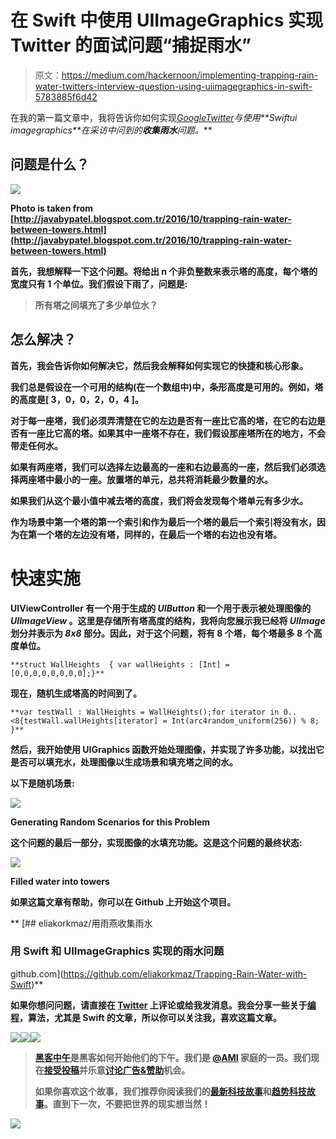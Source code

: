 # 在 Swift 中使用 UIImageGraphics 实现 Twitter 的面试问题“捕捉雨水”

> 原文：<https://medium.com/hackernoon/implementing-trapping-rain-water-twitters-interview-question-using-uiimagegraphics-in-swift-5783885f6d42>

在我的第一篇文章中，我将告诉你如何实现[*Google*](https://www.youtube.com/watch?v=UzeL2GcLx3Y)*[*Twitter*](http://www.businessinsider.com/twitter-job-interview-question-rainfall-walls-2013-12)*与使用**Swift****ui imagegraphics**在*采访中问到的**收集雨水**问题。***

## **问题是什么？**

**![](img/5935c75dddb4c90123fb39d49ea2ef12.png)**

**Photo is taken from [http://javabypatel.blogspot.com.tr/2016/10/trapping-rain-water-between-towers.html](http://javabypatel.blogspot.com.tr/2016/10/trapping-rain-water-between-towers.html)**

**首先，我想解释一下这个问题。将给出 n 个非负整数来表示塔的高度，每个塔的宽度只有 1 个单位。我们假设下雨了，问题是:**

> **所有塔之间填充了多少单位水？**

## **怎么解决？**

**首先，我会告诉你如何解决它，然后我会解释如何实现它的快捷和核心形象。**

**我们总是假设在一个可用的结构(在一个数组中)中，条形高度是可用的。例如，塔的高度是[ 3，0，0，2，0，4 ]。**

**对于每一座塔，我们必须弄清楚在它的左边是否有一座比它高的塔，在它的右边是否有一座比它高的塔。如果其中一座塔不存在，我们假设那座塔所在的地方，不会带走任何水。**

**如果有两座塔，我们可以选择左边最高的一座和右边最高的一座，然后我们必须选择两座塔中最小的一座。放置塔的单元，总共将消耗最少数量的水。**

**如果我们从这个最小值中减去塔的高度，我们将会发现每个塔单元有多少水。**

**作为场景中第一个塔的第一个索引和作为最后一个塔的最后一个索引将没有水，因为在第一个塔的左边没有塔，同样的，在最后一个塔的右边也没有塔。**

# **快速实施**

**UIViewController 有一个用于生成的 ***UIButton*** 和一个用于表示被处理图像的 ***UIImageView*** 。这里是存储所有塔高度的结构，我将向您展示我已经将 ***UIImage*** 划分并表示为 ***8x8*** 部分。因此，对于这个问题，将有 8 个塔，每个塔最多 8 个高度单位。**

```
**struct WallHeights  { var wallHeights : [Int] = [0,0,0,0,0,0,0,0];}**
```

**现在，随机生成塔高的时间到了。**

```
**var testWall : WallHeights = WallHeights();for iterator in 0..<8{testWall.wallHeights[iterator] = Int(arc4random_uniform(256)) % 8; }**
```

**然后，我开始使用 UIGraphics 函数开始处理图像，并实现了许多功能，以找出它是否可以填充水，处理图像以生成场景和填充塔之间的水。**

**以下是随机场景:**

**![](img/29e149902836d1cb695a15051e8a50a9.png)**

**Generating Random Scenarios for this Problem**

**这个问题的最后一部分，实现图像的水填充功能。这是这个问题的最终状态:**

**![](img/89ee88f46e523f8bcb5fb9601bceef67.png)**

**Filled water into towers**

**如果这篇文章有帮助，你可以在 Github 上开始这个项目。**

**[](https://github.com/eliakorkmaz/Trapping-Rain-Water-with-Swift) [## eliakorkmaz/用雨燕收集雨水

### 用 Swift 和 UIImageGraphics 实现的雨水问题

github.com](https://github.com/eliakorkmaz/Trapping-Rain-Water-with-Swift)** 

**如果你想问问题，请直接在 [Twitter](https://hackernoon.com/tagged/twitter) 上评论或给我发消息。我会分享一些关于[编程](https://hackernoon.com/tagged/programming)，算法，尤其是 Swift 的文章，所以你可以关注我，喜欢这篇文章。**

**[![](img/50ef4044ecd4e250b5d50f368b775d38.png)](http://bit.ly/HackernoonFB)****[![](img/979d9a46439d5aebbdcdca574e21dc81.png)](https://goo.gl/k7XYbx)****[![](img/2930ba6bd2c12218fdbbf7e02c8746ff.png)](https://goo.gl/4ofytp)**

> **[黑客中午](http://bit.ly/Hackernoon)是黑客如何开始他们的下午。我们是 [@AMI](http://bit.ly/atAMIatAMI) 家庭的一员。我们现在[接受投稿](http://bit.ly/hackernoonsubmission)并乐意[讨论广告&赞助](mailto:partners@amipublications.com)机会。**
> 
> **如果你喜欢这个故事，我们推荐你阅读我们的[最新科技故事](http://bit.ly/hackernoonlatestt)和[趋势科技故事](https://hackernoon.com/trending)。直到下一次，不要把世界的现实想当然！**

**![](img/be0ca55ba73a573dce11effb2ee80d56.png)**